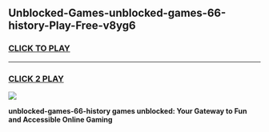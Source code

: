 
## Unblocked-Games-unblocked-games-66-history-Play-Free-v8yg6
<h3>
<a href="https://premium76.site?title=unblocked-games-66-history&ref=19M">CLICK TO PLAY</a></h3>
<hr>

<h3>
<a href="https://premium76.site?title=unblocked-games-66-history&ref=19M">CLICK 2 PLAY</a>
  
</h3>

<a href="https://premium76.site?title=unblocked-games-66-history&ref=19M"><img src="https://clearcache.store/games.png"></a>


**unblocked-games-66-history games unblocked: Your Gateway to Fun and Accessible Online Gaming**
